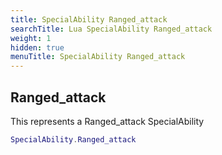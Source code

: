 ```yaml
---
title: SpecialAbility Ranged_attack
searchTitle: Lua SpecialAbility Ranged_attack
weight: 1
hidden: true
menuTitle: SpecialAbility Ranged_attack
---
```

## Ranged_attack

This represents a Ranged_attack SpecialAbility
```lua
SpecialAbility.Ranged_attack
```